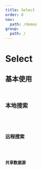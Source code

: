 ```yaml
---
title: Select
order: 6
nav:
  path: /demos
group:
  path: /
---
```


# Select

## 基本使用

<code
  title="select 的基本使用"
  src="../select/basic.tsx"  
  thumbnail="https://user-images.githubusercontent.com/13635964/101019448-f6b80e00-35a7-11eb-89cf-806ed99a76cd.png"
  tags='["Select"]'
  description="select 的基本使用" />

## 本地搜索

<code
  title="select本地搜索"  
  src="../select/basicSearch.tsx"  
  thumbnail="https://user-images.githubusercontent.com/13635964/101019448-f6b80e00-35a7-11eb-89cf-806ed99a76cd.png"
  tags='["Select"]'
  description="默认的 filter 搜索是按 option 的 value 属性进行索引的，常用的场景通常是通过 Option 显示的文字去查找，此时需要定义 Select 的 filterOption 回调方法，在内部去处理查找逻辑" />

## 远程搜索

<code 
  title="select远程搜索"  
  src="../select/remote.tsx"
  thumbnail="https://user-images.githubusercontent.com/13635964/101019731-56aeb480-35a8-11eb-8164-28587d1e6872.png"
  tags='["Select"]'
  description="Select 配合接口远程搜索，做了防抖操作和无数据是展示 loading，需要引入 lodash" />

## 共享数据源

<code 
  title="select共享数据源"  
  src="../select/shareSource.tsx"
  thumbnail="https://user-images.githubusercontent.com/13635964/101019930-a8573f00-35a8-11eb-98ad-7a837714e8e9.png"
  tags='["Select"]'
  description="多个 Select 框共享一个数据源,如果某个select选中了一条，则这条记录不在其他select框中展示" />
